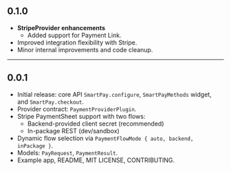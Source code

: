 ## 0.1.0

- **StripeProvider enhancements**
  - Added support for Payment Link.
- Improved integration flexibility with Stripe.
- Minor internal improvements and code cleanup.

---

## 0.0.1

- Initial release: core API `SmartPay.configure`, `SmartPayMethods` widget, and `SmartPay.checkout`.
- Provider contract: `PaymentProviderPlugin`.
- Stripe PaymentSheet support with two flows:
  - Backend-provided client secret (recommended)
  - In-package REST (dev/sandbox)
- Dynamic flow selection via `PaymentFlowMode { auto, backend, inPackage }`.
- Models: `PayRequest`, `PaymentResult`.
- Example app, README, MIT LICENSE, CONTRIBUTING.
